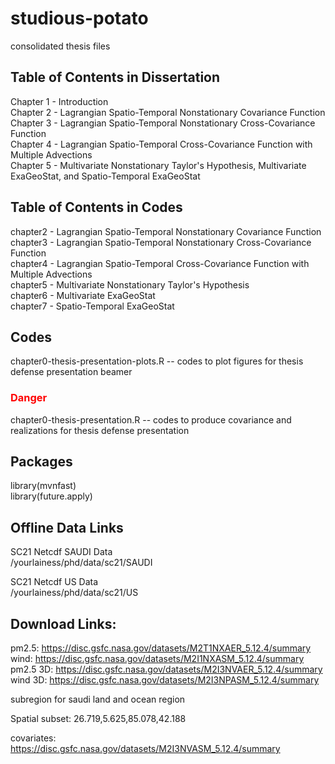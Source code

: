 # studious-potato
consolidated thesis files

## Table of Contents in Dissertation
 Chapter 1 - Introduction
<br> Chapter 2 - Lagrangian Spatio-Temporal Nonstationary Covariance Function
<br> Chapter 3 - Lagrangian Spatio-Temporal Nonstationary Cross-Covariance Function
<br> Chapter 4 - Lagrangian Spatio-Temporal Cross-Covariance Function with Multiple Advections
<br> Chapter 5 - Multivariate Nonstationary Taylor's Hypothesis, Multivariate ExaGeoStat, and Spatio-Temporal ExaGeoStat

## Table of Contents in Codes
chapter2 - Lagrangian Spatio-Temporal Nonstationary Covariance Function
<br> chapter3 - Lagrangian Spatio-Temporal Nonstationary Cross-Covariance Function
<br> chapter4 - Lagrangian Spatio-Temporal Cross-Covariance Function with Multiple Advections
<br> chapter5 - Multivariate Nonstationary Taylor's Hypothesis
<br> chapter6 - Multivariate ExaGeoStat
<br> chapter7 - Spatio-Temporal ExaGeoStat

## Codes

chapter0-thesis-presentation-plots.R -- codes to plot figures for thesis defense presentation beamer
<br> <h3 style="color:#ff0000">Danger</h3> chapter0-thesis-presentation.R -- codes to produce covariance and realizations for thesis defense presentation

## Packages

library(mvnfast)
<br> library(future.apply)


## Offline Data Links

SC21 Netcdf SAUDI Data
<br> /yourlainess/phd/data/sc21/SAUDI

SC21 Netcdf US Data
<br> /yourlainess/phd/data/sc21/US

## Download Links:

pm2.5: https://disc.gsfc.nasa.gov/datasets/M2T1NXAER_5.12.4/summary
<br> wind: https://disc.gsfc.nasa.gov/datasets/M2I1NXASM_5.12.4/summary
<br> pm2.5 3D: https://disc.gsfc.nasa.gov/datasets/M2I3NVAER_5.12.4/summary
<br> wind 3D: https://disc.gsfc.nasa.gov/datasets/M2I3NPASM_5.12.4/summary

subregion for saudi land and ocean region

Spatial subset: 26.719,5.625,85.078,42.188

covariates: https://disc.gsfc.nasa.gov/datasets/M2I3NVASM_5.12.4/summary

